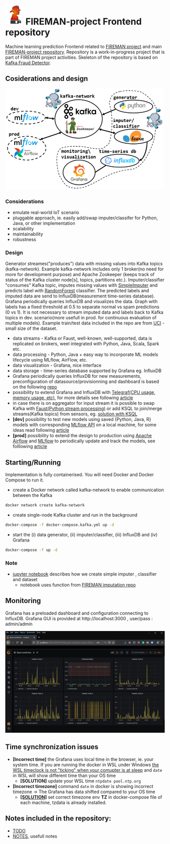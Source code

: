 # <img src="https://github.com/5uperpalo/FIREMAN-project_frontend/blob/main/img/logo-fireman.png" height="64" />FIREMAN-project Frontend repository

Machine learning prediction Frontend related to [FIREMAN project](https://fireman-project.eu/) and main [FIREMAN-project repository](https://github.com/5uperpalo/FIREMAN-project/).
Repository is a work-in-progress project that is part of FIREMAN project activities. 
Skeleton of the repository is based on [Kafka Fraud Detector](https://github.com/florimondmanca/kafka-fraud-detector).

## Cosiderations and design

<img src="https://github.com/5uperpalo/FIREMAN-project_frontend/blob/main/img/main.png" height="320"/>

### Considerations
* emulate real-world IoT scenario
* pluggable approach, ie. easily add/swap imputer/classifer for Python, Java, or other implementation
* scalability 
* maintainability
* robustness 

### Design

Generator streames("produces") data with missing values into Kafka topics (kafka-network). Example kafka-network includes only 1 broker(no need for more for development purpose) and Apache Zookeeper (keeps track of status of the Kafka cluster node[s], topics, partitions etc.). Imputer/classifier "consumes" Kafka topic, imputes missing values with [SimpleImputer](https://scikit-learn.org/stable/modules/generated/sklearn.impute.SimpleImputer.html) and predicts label with [RandomForest](https://scikit-learn.org/stable/modules/generated/sklearn.ensemble.RandomForestClassifier.html?highlight=random%20forest#sklearn.ensemble.RandomForestClassifier) classifier. The predicted labels and imputed data are send to InfluxDB(measurement time-series database). Grafana periodically queries InfluxDB and visualizes the data. Graph with labels has a fixed threshold at 0.5 to separate normal vs spam predictions (0 vs 1). It is not necessary to stream imputed data and labels back to Kafka topics in dev. scenario(more usefull in prod. for continuous evaluation of multiple models). Example train/test data included in the repo are from [UCI](https://archive.ics.uci.edu/ml/datasets/Spambase) - small size of the dataset.
* data streams - Kafka or Faust, well-known, well-supported, data is replicated on brokers, weel integrated with Python, Java, Scala, Spark etc.
* data processing - Python, Java + easy way to incorporate ML models lifecycle using MLflow, AirFlow, etc.
* data visualization - Grafana, nice interface
* data storage - time-series database supported by Grafana eg. InfluxDB
* Grafana periodically queries InfluxDB for new measurements, preconfiguration of datasource/provisionning and dashboard is based on the following [repo](https://github.com/cirocosta/sample-grafana)
* possibility to extend Grafana and InfluxDB with [Telegraf(CPU usage, memory usage, etc)](https://www.influxdata.com/time-series-platform/telegraf/), for more details see following [article](https://dev.to/rubenwap/monitor-the-behavior-of-your-python-app-by-learning-influxdb-grafana-and-telegraf-3ehg)
* in case there is on aggregator for input stream it is possible to swap Kafka with [Faust(Python stream processing)](https://faust.readthedocs.io/en/latest/) or add KSQL to join/merge streams(Kafka topics) from sensors, eg. [solution with KSQL](https://medium.com/@ketulsheth2/streaming-data-pipeline-using-kafka-ksql-influxdb-and-grafana-8a934569fcb9)
* **[dev]** possibility to test new models using saved {Python, Java, R} models with corresponding [MLflow API](https://www.mlflow.org/docs/latest/index.html) on a local machine, for some ideas read following [article](https://towardsdatascience.com/how-to-build-a-real-time-fraud-detection-pipeline-using-faust-and-mlflow-24e787dd51fa)
* **[prod]** possibility to extend the design to production using [Apache Airflow](https://airflow.apache.org/) and [MLflow](https://mlflow.org/) to periodically update and track the models, see folllowing [article](https://medium.com/vantageai/keeping-your-ml-model-in-shape-with-kafka-airflow-and-mlflow-143d20024ba6)
## Starting/Running

Implementation is fully containerised. You will need Docker and Docker Compose to run it.

* create a Docker network called kafka-network to enable communication between the Kafka  
```bash
docker network create kafka-network
```
* create single-node Kafka cluster and run in the background
```bash
docker-compose -f docker-compose.kafka.yml up -d
```
* start the (i) data generator, (ii) imputer/classifier, (iii) InfluxDB and (iv) Grafana
```bash
docker-compose -f up -d
```

### Note
* [jupyter notebook](https://github.com/5uperpalo/FIREMAN-project_frontend/blob/main/examples/example_models_n_data_preparation.ipynb) describes how we create simple imputer , classifier and dataset
  * notebook uses function from [FIREMAN imputation repo](https://github.com/5uperpalo/FIREMAN-project_imputation)

## Monitoring

Grafana has a preloaded dashboard and configuration connecting to InfluxDB. Grafana GUI is provided at http://localhost:3000 , user/pass : admin/admin

<img src="https://github.com/5uperpalo/FIREMAN-project_frontend/blob/main/img/grafana_screenshot.PNG" height="320"/>

## Time synchronization issues
* **[Incorrect time]** the Grafana uses local time in the browser, ie. your system time. If you are running the docker in WSL under Windows [the WSL timeclock is not "ticking" when your comupter is at sleep](https://github.com/microsoft/WSL/issues/4245#issuecomment-508023086) and ```date``` in WSL will show different time than your OS time
  * **[SOLUTION]** update your WSL time ```ntpdate pool.ntp.org```
* **[Incorrect timezone]** command ```date``` in docker is showing incorrect timezone -> The Grafana has data shifted compared to your OS time
  * **[[SOLUTION]](https://serverfault.com/questions/683605/docker-container-time-timezone-will-not-reflect-changes)** set correct timezone env **TZ** in docker-compose file of each machine, tzdata is already installed. 

## Notes included in the repository:
* [TODO](https://github.com/5uperpalo/FIREMAN-project_frontend/blob/main/TODO.MD)
* [NOTES](https://github.com/5uperpalo/FIREMAN-project_frontend/blob/main/NOTES.MD), usefull notes
